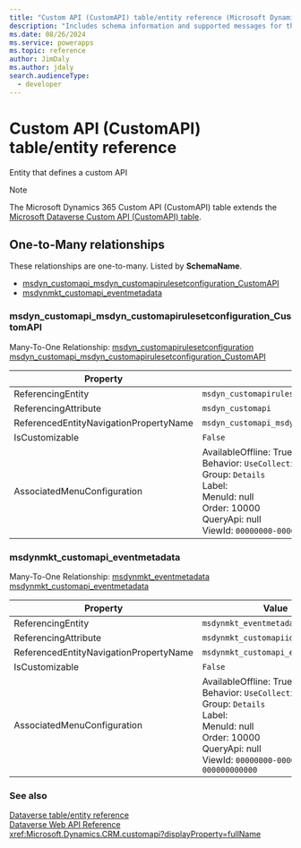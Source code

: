 ```yaml
---
title: "Custom API (CustomAPI) table/entity reference (Microsoft Dynamics 365)"
description: "Includes schema information and supported messages for the Custom API (CustomAPI) table/entity with Microsoft Dynamics 365."
ms.date: 08/26/2024
ms.service: powerapps
ms.topic: reference
author: JimDaly
ms.author: jdaly
search.audienceType: 
  - developer
---
```


# Custom API (CustomAPI) table/entity reference

Entity that defines a custom API

> [!NOTE]
> The Microsoft Dynamics 365 Custom API (CustomAPI) table extends the [Microsoft Dataverse Custom API (CustomAPI) table](/power-apps/developer/data-platform/reference/entities/customapi).




## One-to-Many relationships

These relationships are one-to-many. Listed by **SchemaName**.

- [msdyn_customapi_msdyn_customapirulesetconfiguration_CustomAPI](#BKMK_msdyn_customapi_msdyn_customapirulesetconfiguration_CustomAPI)
- [msdynmkt_customapi_eventmetadata](#BKMK_msdynmkt_customapi_eventmetadata)

### <a name="BKMK_msdyn_customapi_msdyn_customapirulesetconfiguration_CustomAPI"></a> msdyn_customapi_msdyn_customapirulesetconfiguration_CustomAPI

Many-To-One Relationship: [msdyn_customapirulesetconfiguration msdyn_customapi_msdyn_customapirulesetconfiguration_CustomAPI](msdyn_customapirulesetconfiguration.md#BKMK_msdyn_customapi_msdyn_customapirulesetconfiguration_CustomAPI)

|Property|Value|
|---|---|
|ReferencingEntity|`msdyn_customapirulesetconfiguration`|
|ReferencingAttribute|`msdyn_customapi`|
|ReferencedEntityNavigationPropertyName|`msdyn_customapi_msdyn_customapirulesetconfiguration_CustomAPI`|
|IsCustomizable|`False`|
|AssociatedMenuConfiguration|AvailableOffline: True<br />Behavior: `UseCollectionName`<br />Group: `Details`<br />Label: <br />MenuId: null<br />Order: 10000<br />QueryApi: null<br />ViewId: `00000000-0000-0000-0000-000000000000`|

### <a name="BKMK_msdynmkt_customapi_eventmetadata"></a> msdynmkt_customapi_eventmetadata

Many-To-One Relationship: [msdynmkt_eventmetadata msdynmkt_customapi_eventmetadata](msdynmkt_eventmetadata.md#BKMK_msdynmkt_customapi_eventmetadata)

|Property|Value|
|---|---|
|ReferencingEntity|`msdynmkt_eventmetadata`|
|ReferencingAttribute|`msdynmkt_customapiid`|
|ReferencedEntityNavigationPropertyName|`msdynmkt_customapi_eventmetadata`|
|IsCustomizable|`False`|
|AssociatedMenuConfiguration|AvailableOffline: True<br />Behavior: `UseCollectionName`<br />Group: `Details`<br />Label: <br />MenuId: null<br />Order: 10000<br />QueryApi: null<br />ViewId: `00000000-0000-0000-0000-000000000000`|



### See also

[Dataverse table/entity reference](../about-entity-reference.md)  
[Dataverse Web API Reference](/power-apps/developer/data-platform/webapi/reference/about)   
<xref:Microsoft.Dynamics.CRM.customapi?displayProperty=fullName>

